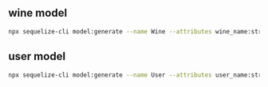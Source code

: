 ## wine model

```bash
npx sequelize-cli model:generate --name Wine --attributes wine_name:string,category:string,country:string,region:string,year:integer
```

## user model

```bash
npx sequelize-cli model:generate --name User --attributes user_name:string,email:string,password:string
```
